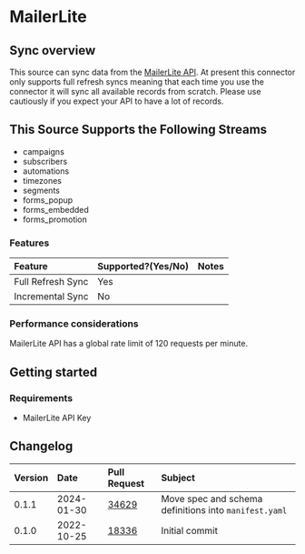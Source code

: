 # MailerLite

## Sync overview

This source can sync data from the [MailerLite API](https://developers.mailerlite.com/docs/#mailerlite-api). At present this connector only supports full refresh syncs meaning that each time you use the connector it will sync all available records from scratch. Please use cautiously if you expect your API to have a lot of records.

## This Source Supports the Following Streams

* campaigns
* subscribers
* automations
* timezones
* segments
* forms_popup
* forms_embedded
* forms_promotion

### Features

| Feature | Supported?\(Yes/No\) | Notes |
| :--- | :--- | :--- |
| Full Refresh Sync | Yes |  |
| Incremental Sync | No |  |

### Performance considerations

MailerLite API has a global rate limit of 120 requests per minute.

## Getting started

### Requirements

* MailerLite API Key

## Changelog

| Version | Date       | Pull Request                                             | Subject        |
| :------ | :--------- | :------------------------------------------------------- | :------------- |
| 0.1.1 | 2024-01-30 | [34629](https://github.com/airbytehq/airbyte/pull/34629) | Move spec and schema definitions into `manifest.yaml` |
| 0.1.0   | 2022-10-25 | [18336](https://github.com/airbytehq/airbyte/pull/18336) | Initial commit |

